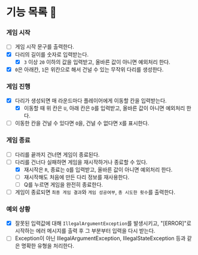 # 기능 목록 🚀

### 게임 시작
- [ ] 게임 시작 문구를 출력한다.
- [x] 다리의 길이를 숫자로 입력받는다.
  - [x] `3` 이상 `20` 이하의 값을 입력받고, 올바른 값이 아니면 예외처리 한다.
- [x] `0`은 아래칸, `1`은 위칸으로 해서 건널 수 있는 무작위 다리를 생성한다.

###  게임 진행
- [x] 다리가 생성되면 매 라운드마다 플레이어에게 이동할 칸을 입력받는다.
  - [x] 이동할 때 위 칸은 `U`, 아래 칸은 `D`를 입력받고, 올바른 값이 아니면 예외처리 한다.
- [ ] 이동한 칸을 건널 수 있다면 `O`을, 건널 수 없다면 `X`를 표시한다.

### 게임 종료
- [ ] 다리를 끝까지 건너면 게임이 종료된다.
- [ ] 다리를 건너다 실패하면 게임을 재시작하거나 종료할 수 있다.
  - [x] 재시작은 `R`, 종료는 `Q`를 입력받고, 올바른 값이 아니면 예외처리 한다.
  - [ ] 재시작해도 처음에 만든 다리 정보를 재사용한다.
  - [ ] Q를 누르면 게임을 완전히 종료한다.
- [ ] 게임이 종료되면 `최종 게임 결과`와 `게임 성공여부`, `총 시도한 횟수`를 출력한다.

### 예외 상황
- [x] 잘못된 입력값에 대해 `IllegalArgumentException`를 발생시키고, "[ERROR]"로 시작하는 에러 메시지를 출력 후 그 부분부터 입력을 다시 받는다.
- [ ] Exception이 아닌 IllegalArgumentException, IllegalStateException 등과 같은 명확한 유형을 처리한다.